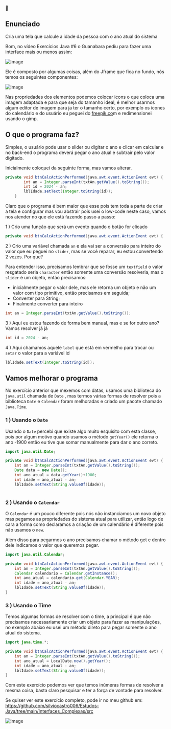 <aside>
📝

## Enunciado

Cria uma tela que calcule a idade da pessoa com o ano atual do sistema

</aside>

Bom, no vídeo Exercícios Java #6 o Guanabara pediu para fazer uma interface mais ou menos assim:

![image](https://github.com/user-attachments/assets/6e1fee7a-d827-4bdb-adab-4e037f926290)


Ele é composto por algumas coisas, além do Jframe que fica no fundo, nós temos os seguintes componentes:

![image](https://github.com/user-attachments/assets/b69c91d8-a82c-4008-8b2d-9ca8dd552eef)


Nas propriedades dos elementos podemos colocar icons o que coloca uma imagem adaptada e para que seja do tamanho ideal, é melhor usarmos algum editor de imagem para ja ter o tamanho certo, por exemplo os ícones do calendário e do usuário eu peguei do [freepik.co](http://freepik.co)m e redimensionei usando o gimp.

## O que o programa faz?

Simples, o usuário pode usar o slider ou digitar o ano e clicar em calcular e no back-end o programa deverá pegar o ano atual e subtrair pelo valor digitado.

Inicialmente coloquei da seguinte forma, mas vamos alterar.

```java
private void btnCalcActionPerformed(java.awt.event.ActionEvent evt) {                                        
        int an = Integer.parseInt(txtAn.getValue().toString());
        int id = 2024 - an;
        lblIdade.setText(Integer.toString(id));      
    }   
```

Claro que o programa é bem maior que esse pois tem toda a parte de criar a tela e configurar mas vou abstrair pois usei o low-code neste caso, vamos nos atender no que ele está fazendo passo a passo:

1 ) Crio uma função que será um evento quando o botão for clicado

```java
private void btnCalcActionPerformed(java.awt.event.ActionEvent evt) {                                        
```

2 ) Crio uma variável chamada `an` e ela vai ser a conversão para inteiro do valor que eu peguei no `slider`, mas se você reparar, eu estou convertendo 2 vezes. Por que?

Para entender isso, precisamos lembrar que se fosse um `textfield` o valor resgatado seria `character` então somente uma conversão resolveria, mas o `slider` é um objeto, então precisamos:

- inicialmente pegar o valor dele, mas ele retorna um objeto e não um valor com tipo primitivo, então precisamos em seguida;
- Converter para String;
- Finalmente converter para inteiro

```java
int an = Integer.parseInt(txtAn.getValue().toString());
```

3 ) Aqui eu estou fazendo de forma bem manual, mas e se for outro ano? Vamos resolver já já

```java
int id = 2024 - an;
```

4 ) Aqui chamamos aquele `label` que está em vermelho para trocar ou `setar` o valor para a variável id

```java
lblIdade.setText(Integer.toString(id));
```

## Vamos melhorar o programa

No exercício anterior que mexemos com datas, usamos uma biblioteca do `java.util` chamada de `Date` , mas termos várias formas de resolver pois a biblioteca `Date` e `Calendar` foram melhoradas e criado um pacote chamado `Java.Time`.

### 1 ) Usando o `Date`

Usando o `Date` percebi que existe algo muito esquisito com esta classe, pois por algum motivo quando usamos o método `getYear()` ele retorna o ano -1900 então eu tive que somar manualmente para dar o ano correto.

```java
import java.util.Date;

private void btnCalcActionPerformed(java.awt.event.ActionEvent evt) {                                        
    int an = Integer.parseInt(txtAn.getValue().toString());
    Date data = new Date();
    int ano_atual = data.getYear()+1900;
    int idade = ano_atual - an;
    lblIdade.setText(String.valueOf(idade));
        
```

### 2 ) Usando o `Calendar`

O `Calendar` é um pouco diferente pois nós não instanciamos um novo objeto mas pegamos as propriedades do sistema atual para utilizar, então logo de cara a forma como declaramos a criação de um calendário é diferente pois não usamos o `new`.

Além disso para pegarmos o ano precisamos chamar o método get e dentro dele indicamos o valor que queremos pegar.

```java
import java.util.Calendar;

private void btnCalcActionPerformed(java.awt.event.ActionEvent evt) {                                        
    int an = Integer.parseInt(txtAn.getValue().toString());
    Calendar calendario = Calendar.getInstance();
    int ano_atual = calendario.get(Calendar.YEAR);
    int idade = ano_atual - an;
    lblIdade.setText(String.valueOf(idade));
}                                       
```

### 3 ) Usando o Time

Temos algumas formas de resolver com o time, a principal é que não precisamos necessariamente criar um objeto para fazer as manipulações, no exemplo abaixo eu usei um método direto para pegar somente o ano atual do sistema.

```java
import java.time.*;

private void btnCalcActionPerformed(java.awt.event.ActionEvent evt) {                                        
    int an = Integer.parseInt(txtAn.getValue().toString());
    int ano_atual = LocalDate.now().getYear();
    int idade = ano_atual - an;
    lblIdade.setText(String.valueOf(idade));
}            
```

Com este exercício podemos ver que temos inúmeras formas de resolver a mesma coisa, basta claro pesquisar e ter a força de vontade para resolver. 

Se quiser ver este exercício completo, pode ir no meu github em: https://github.com/silviocastro006/Estudos-Java/tree/main/Interfaces_Complexas/src

![image](https://github.com/user-attachments/assets/99ced837-acd2-485c-b4d5-abe95c0530df)
